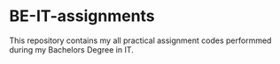 # BE-IT-assignments

This repository contains my all practical assignment codes performmed during my Bachelors Degree in IT.
